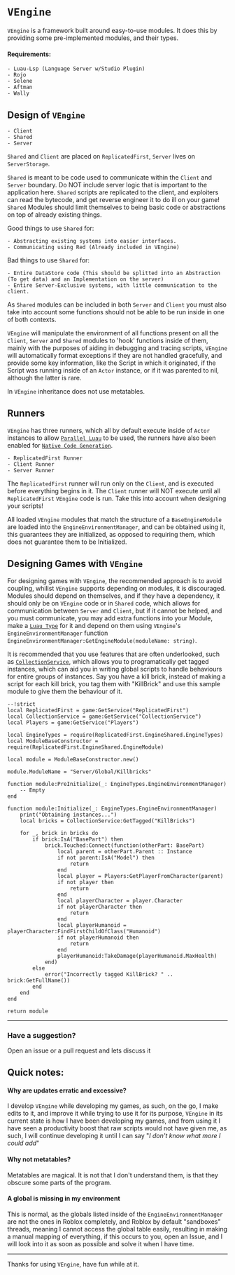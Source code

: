 # `VEngine`

`VEngine` is a framework built around easy-to-use modules. It does this by providing some pre-implemented modules, and their types.

#### Requirements:
    - Luau-Lsp (Language Server w/Studio Plugin)
    - Rojo
    - Selene
    - Aftman
    - Wally

## Design of `VEngine`
    
    - Client
    - Shared
    - Server

`Shared` and `Client` are placed on `ReplicatedFirst`, `Server` lives on `ServerStorage`.

`Shared` is meant to be code used to communicate within the `Client` and `Server` boundary. Do NOT include server logic that is important to the application here. `Shared` scripts are replicated to the client, and exploiters can read the bytecode, and get reverse engineer it to do ill on your game! `Shared` Modules should limit themselves to being basic code or abstractions on top of already existing things.

Good things to use `Shared` for:
    
    - Abstracting existing systems into easier interfaces.
    - Communicating using Red (Already included in VEngine)

Bad things to use `Shared` for:
    
    - Entire DataStore code (This should be splitted into an Abstraction (To get data) and an Implementation on the server)
    - Entire Server-Exclusive systems, with little communication to the client.

As `Shared` modules can be included in both `Server` and `Client` you must also take into account some functions should not be able to be run inside in one of both contexts. 

`VEngine` will manipulate the environment of all functions present on all the `Client`, `Server` and `Shared` modules to 'hook' functions inside of them, mainly with the purposes of aiding in debugging and tracing scripts, `VEngine` will automatically format exceptions if they are not handled gracefully, and provide some key information, like the Script in which it originated, if the Script was running inside of an `Actor` instance, or if it was parented to nil, although the latter is rare.

In `VEngine` inheritance does not use metatables.

## Runners

`VEngine` has three runners, which all by default execute inside of `Actor` instances to allow [`Parallel Luau`](https://create.roblox.com/docs/scripting/multithreading) to be used, the runners have also been enabled for [`Native Code Generation`](https://create.roblox.com/docs/luau/native-code-gen).

    - ReplicatedFirst Runner
    - Client Runner
    - Server Runner

The `ReplicatedFirst` runner will run only on the `Client`, and is executed before everything begins in it. The `Client` runner will NOT execute until all `ReplicatedFirst` `VEngine` code is run. Take this into account when designing your scripts!

All loaded `VEngine` modules that match the structure of a `BaseEngineModule` are loaded into the `EngineEnvironmentManager`, and can be obtained using it, this guarantees they are initialized, as opposed to requiring them, which does not guarantee them to be Initialized.


## Designing Games with `VEngine`
For designing games with `VEngine`, the recommended approach is to avoid coupling, whilist `VEngine` supports depending on modules, it is discouraged. Modules should depend on themselves, and if they have a dependency, it should only be on `VEngine` code or in `Shared` code, which allows for communication between `Server` and `Client`, but if it cannot be helped, and you must communicate, you may add extra functions into your Module, make a [`Luau Type`](https://luau-lang.org/typecheck) for it and depend on them using `VEngine`'s `EngineEnvironmentManager` function `EngineEnvironmentManager:GetEngineModule(moduleName: string)`.

It is recommended that you use features that are often underlooked, such as [`CollectionService`](https://create.roblox.com/docs/reference/engine/classes/CollectionService), which allows you to programatically get tagged instances, which can aid you in writing global scripts to handle behaviours for entire groups of instances. Say you have a kill brick, instead of making a script for each kill brick, you tag them with "KillBrick" and use this sample module to give them the behaviour of it.

```luau
--!strict
local ReplicatedFirst = game:GetService("ReplicatedFirst")
local CollectionService = game:GetService("CollectionService")
local Players = game:GetService("Players")

local EngineTypes = require(ReplicatedFirst.EngineShared.EngineTypes)
local ModuleBaseConstructor = require(ReplicatedFirst.EngineShared.EngineModule)

local module = ModuleBaseConstructor.new()

module.ModuleName = "Server/Global/Killbricks"

function module:PreInitialize(_: EngineTypes.EngineEnvironmentManager)
    -- Empty
end

function module:Initialize(_: EngineTypes.EngineEnvironmentManager)
    print("Obtaining instances...")
    local bricks = CollectionService:GetTagged("KillBricks")

    for _, brick in bricks do
        if brick:IsA("BasePart") then
            brick.Touched:Connect(function(otherPart: BasePart)
                local parent = otherPart.Parent :: Instance
                if not parent:IsA("Model") then
                    return
                end
                local player = Players:GetPlayerFromCharacter(parent)
                if not player then
                    return
                end
                local playerCharacter = player.Character
                if not playerCharacter then
                    return
                end
                local playerHumanoid = playerCharacter:FindFirstChildOfClass("Humanoid")
                if not playerHumanoid then
                    return
                end
                playerHumanoid:TakeDamage(playerHumanoid.MaxHealth)
            end)
        else
            error("Incorrectly tagged KillBrick? " .. brick:GetFullName())
        end
    end
end

return module
```

---

### Have a suggestion?
Open an issue or a pull request and lets discuss it

## Quick notes:

#### Why are updates erratic and excessive?
I develop `VEngine` while developing my games, as such, on the go, I make edits to it, and improve it while trying to use it for its purpose, `VEngine` in its current state is how I have been developing my games, and from using it I have seen a productivity boost that raw scripts would not have given me, as such, I will continue developing it until I can say "_I don't know what more I could add_"

#### Why not metatables?
Metatables are magical. It is not that I don't understand them, is that they obscure some parts of the program.

#### A global is missing in my environment
This is normal, as the globals listed inside of the `EngineEnvironmentManager` are not the ones in Roblox completely, and Roblox by default "sandboxes" threads, meaning I cannot access the global table easily, resulting in making a manual mapping of everything, if this occurs to you, open an Issue, and I will look into it as soon as possible and solve it when I have time.

---

Thanks for using `VEngine`, have fun while at it.
